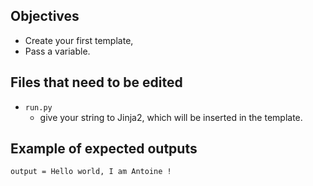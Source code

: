 ## Objectives
* Create your first template,
* Pass a variable.

## Files that need to be edited

* `run.py`
    * give your string to Jinja2, which will be inserted in the template.

## Example of expected outputs

```buildoutcfg
output = Hello world, I am Antoine !
